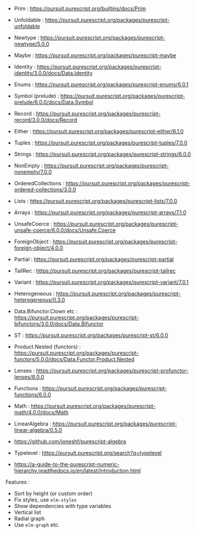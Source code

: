 * Prim : https://pursuit.purescript.org/builtins/docs/Prim
* Unfoldable : https://pursuit.purescript.org/packages/purescript-unfoldable
* Newtype : https://pursuit.purescript.org/packages/purescript-newtype/5.0.0
* Maybe : https://pursuit.purescript.org/packages/purescript-maybe
* Identity : https://pursuit.purescript.org/packages/purescript-identity/3.0.0/docs/Data.Identity
* Enums : https://pursuit.purescript.org/packages/purescript-enums/6.0.1
* Symbol (prelude) : https://pursuit.purescript.org/packages/purescript-prelude/6.0.0/docs/Data.Symbol
* Record : https://pursuit.purescript.org/packages/purescript-record/3.0.0/docs/Record
* Either : https://pursuit.purescript.org/packages/purescript-either/6.1.0
* Tuples : https://pursuit.purescript.org/packages/purescript-tuples/7.0.0
* Strings : https://pursuit.purescript.org/packages/purescript-strings/6.0.0
* NonEmpty : https://pursuit.purescript.org/packages/purescript-nonempty/7.0.0
* OrderedCollections : https://pursuit.purescript.org/packages/purescript-ordered-collections/3.0.0
* Lists : https://pursuit.purescript.org/packages/purescript-lists/7.0.0
* Arrays : https://pursuit.purescript.org/packages/purescript-arrays/7.1.0
* UnsafeCoerce : https://pursuit.purescript.org/packages/purescript-unsafe-coerce/6.0.0/docs/Unsafe.Coerce
* ForeignObject : https://pursuit.purescript.org/packages/purescript-foreign-object/4.0.0
* Partial : https://pursuit.purescript.org/packages/purescript-partial
* TailRec : https://pursuit.purescript.org/packages/purescript-tailrec

* Variant : https://pursuit.purescript.org/packages/purescript-variant/7.0.1
* Heterogeneous : https://pursuit.purescript.org/packages/purescript-heterogeneous/0.3.0
* Data.Bifunctor.Clown etc : https://pursuit.purescript.org/packages/purescript-bifunctors/3.0.0/docs/Data.Bifunctor
* ST : https://pursuit.purescript.org/packages/purescript-st/6.0.0
* Product.Nested (functors) : https://pursuit.purescript.org/packages/purescript-functors/5.0.0/docs/Data.Functor.Product.Nested
* Lenses : https://pursuit.purescript.org/packages/purescript-profunctor-lenses/8.0.0
* Functions : https://pursuit.purescript.org/packages/purescript-functions/6.0.0

* Math : https://pursuit.purescript.org/packages/purescript-math/4.0.0/docs/Math
* LinearAlgebra : https://pursuit.purescript.org/packages/purescript-linear-algebra/0.5.0
* https://github.com/joneshf/purescript-algebra
* Typelevel : https://pursuit.purescript.org/search?q=typelevel
* https://a-guide-to-the-purescript-numeric-hierarchy.readthedocs.io/en/latest/introduction.html

Features :

* Sort by height (or custom order)
* Fix styles, use `elm-styles`
* Show dependencies with type variables
* Vertical list
* Radial graph
* Use `elm-graph` etc.

